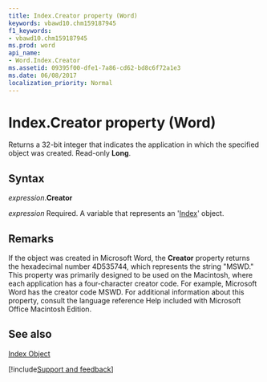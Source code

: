 ```yaml
---
title: Index.Creator property (Word)
keywords: vbawd10.chm159187945
f1_keywords:
- vbawd10.chm159187945
ms.prod: word
api_name:
- Word.Index.Creator
ms.assetid: 09395f00-dfe1-7a86-cd62-bd8c6f72a1e3
ms.date: 06/08/2017
localization_priority: Normal
---
```



# Index.Creator property (Word)

Returns a 32-bit integer that indicates the application in which the specified object was created. Read-only  **Long**.


## Syntax

_expression_.**Creator**

_expression_ Required. A variable that represents an '[Index](Word.Index.md)' object.


## Remarks

If the object was created in Microsoft Word, the  **Creator** property returns the hexadecimal number 4D535744, which represents the string "MSWD." This property was primarily designed to be used on the Macintosh, where each application has a four-character creator code. For example, Microsoft Word has the creator code MSWD. For additional information about this property, consult the language reference Help included with Microsoft Office Macintosh Edition.


## See also


[Index Object](Word.Index.md)

[!include[Support and feedback](~/includes/feedback-boilerplate.md)]